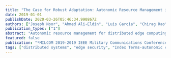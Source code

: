 ```yaml
---
title: "The Case for Robust Adaptation: Autonomic Resource Management is a Vulnerability"
date: 2019-01-01
publishDate: 2020-03-26T05:46:34.990867Z
authors: ["Joseph Noor", "Ahmed Ali-Eldin", "Luis Garcia", "Chirag Rao", "Venkat R Dasari", "Deepak Ganesan", "Brian Jalaian", "Shenoy ‡8", "Mani Srivastava", "Prashant Shenoy", "Mani Srivastava"]
publication_types: ["1"]
abstract: "Autonomic resource management for distributed edge computing systems provides an effective means of enabling dynamic placement and adaptation in the face of network changes, load dynamics, and failures. However, adaptation in-and-of-itself offers a side channel by which malicious entities can extract valuable information. An attacker can take advantage of autonomic resource management techniques to fool a system into misallocating resources and crippling applications. Using a few scenarios, we outline how attacks can be launched using partial knowledge of the resource management substrate-with as little as a single compromised node. We argue that any system that provides adaptation must consider resource management as an attack surface. As such, we propose ADAPT 2 , a framework that incorporates concepts taken from Moving-Target Defense and state estimation techniques to ensure correctness and obfuscate resource management, thereby protecting valuable system and application information from leaking."
featured: false
publication: "*MILCOM 2019-2019 IEEE Military Communications Conference (MILCOM)*"
tags: ["distributed systems", "edge security", "Index Terms-autonomic computing", "Internet-of-Things", "side-channel attacks"]
---
```


